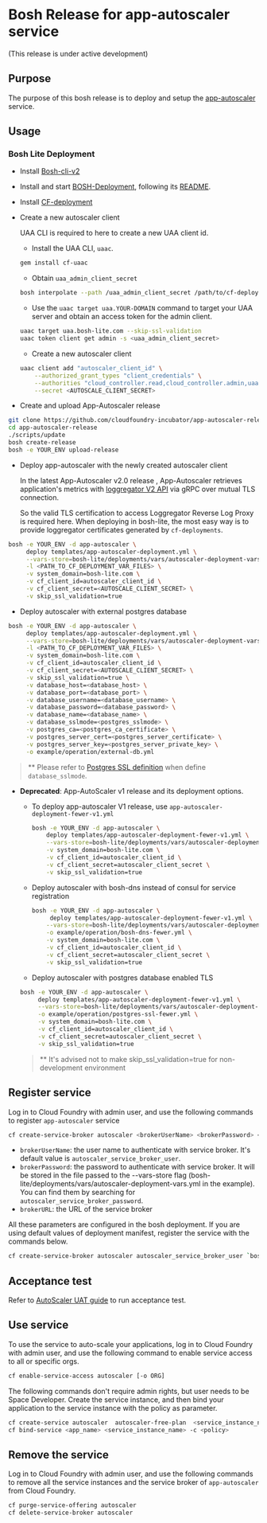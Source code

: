 # Bosh Release for app-autoscaler service

(This release is under active development)

## Purpose

The purpose of this bosh release is to deploy and setup the [app-autoscaler](https://github.com/cloudfoundry-incubator/app-autoscaler) service.

## Usage

### Bosh Lite Deployment

* Install [Bosh-cli-v2](https://bosh.io/docs/cli-v2.html#install)

* Install and start [BOSH-Deployment](https://github.com/cloudfoundry/bosh-deployment), following its [README](https://github.com/cloudfoundry/bosh-deployment/blob/master/README.md).

* Install [CF-deployment](https://github.com/cloudfoundry/cf-deployment/blob/master/cf-deployment.yml)

* Create a new autoscaler client

    UAA CLI is required to here to create a new UAA client id. 

    * Install the UAA CLI, `uaac`.

    ```sh
    gem install cf-uaac
    ```

    * Obtain `uaa_admin_client_secret`

    ```sh
    bosh interpolate --path /uaa_admin_client_secret /path/to/cf-deployment/deployment-vars.yml
    ```

    * Use the `uaac target uaa.YOUR-DOMAIN` command to target your UAA server and obtain an access token for the admin client.

    ```sh
    uaac target uaa.bosh-lite.com --skip-ssl-validation
    uaac token client get admin -s <uaa_admin_client_secret>
    ```

    * Create a new autoscaler client

    ```sh
    uaac client add "autoscaler_client_id" \
        --authorized_grant_types "client_credentials" \
        --authorities "cloud_controller.read,cloud_controller.admin,uaa.resource" \
        --secret <AUTOSCALE_CLIENT_SECRET>
    ```

* Create and upload App-Autoscaler release

```sh
git clone https://github.com/cloudfoundry-incubator/app-autoscaler-release
cd app-autoscaler-release
./scripts/update
bosh create-release
bosh -e YOUR_ENV upload-release
```

* Deploy app-autoscaler with the newly created autoscaler client

    In the latest App-Autoscaler v2.0 release , App-Autoscaler retrieves application's metrics with [loggregator V2 API](https://github.com/cloudfoundry/loggregator-api/blob/master/README.md) via gRPC over mutual TLS connection. 

    So the valid TLS certification to access Loggregator Reverse Log Proxy is required here.   When deploying in bosh-lite, the most easy way is to provide loggregator certificates generated by `cf-deployments`.

```sh
bosh -e YOUR_ENV -d app-autoscaler \
     deploy templates/app-autoscaler-deployment.yml \
     --vars-store=bosh-lite/deployments/vars/autoscaler-deployment-vars.yml \
     -l <PATH_TO_CF_DEPLOYMENT_VAR_FILES> \
     -v system_domain=bosh-lite.com \
     -v cf_client_id=autoscaler_client_id \
     -v cf_client_secret=<AUTOSCALE_CLIENT_SECRET> \
     -v skip_ssl_validation=true
```

* Deploy autoscaler with external postgres database

```sh
bosh -e YOUR_ENV -d app-autoscaler \
     deploy templates/app-autoscaler-deployment.yml \
     --vars-store=bosh-lite/deployments/vars/autoscaler-deployment-vars.yml \
     -l <PATH_TO_CF_DEPLOYMENT_VAR_FILES> \
     -v system_domain=bosh-lite.com \
     -v cf_client_id=autoscaler_client_id \
     -v cf_client_secret=<AUTOSCALE_CLIENT_SECRET> \
     -v skip_ssl_validation=true \
     -v database_host=<database_host> \
     -v database_port=<database_port> \
     -v database_username=<database_username> \
     -v database_password=<database_password> \
     -v database_name=<database_name> \
     -v database_sslmode=<postgres_sslmode> \
     -v postgres_ca=<postgres_ca_certificate> \
     -v postgres_server_cert=<postgres_server_certificate> \
     -v postgres_server_key=<postgres_server_private_key> \
     -o example/operation/external-db.yml
```
>** Please refer to [Postgres SSL definition](https://www.postgresql.org/docs/current/libpq-ssl.html) when define `database_sslmode`.

* **Deprecated**:  App-AutoScaler v1 release and its deployment options. 

  * To deploy app-autoscaler V1 release, use `app-autoscaler-deployment-fewer-v1.yml`
    ```sh
    bosh -e YOUR_ENV -d app-autoscaler \
        deploy templates/app-autoscaler-deployment-fewer-v1.yml \
        --vars-store=bosh-lite/deployments/vars/autoscaler-deployment-vars.yml \
        -v system_domain=bosh-lite.com \
        -v cf_client_id=autoscaler_client_id \
        -v cf_client_secret=autoscaler_client_secret \
        -v skip_ssl_validation=true
    ```

  * Deploy autoscaler with bosh-dns instead of consul for service registration 
    
    ```sh
    bosh -e YOUR_ENV -d app-autoscaler \
         deploy templates/app-autoscaler-deployment-fewer-v1.yml \
        --vars-store=bosh-lite/deployments/vars/autoscaler-deployment-vars.yml \
        -o example/operation/bosh-dns-fewer.yml \
        -v system_domain=bosh-lite.com \
        -v cf_client_id=autoscaler_client_id \
        -v cf_client_secret=autoscaler_client_secret \
        -v skip_ssl_validation=true
    ```
   * Deploy autoscaler with postgres database enabled TLS
    
    ```sh
    bosh -e YOUR_ENV -d app-autoscaler \
         deploy templates/app-autoscaler-deployment-fewer-v1.yml \
         --vars-store=bosh-lite/deployments/vars/autoscaler-deployment-vars.yml \
         -o example/operation/postgres-ssl-fewer.yml \
         -v system_domain=bosh-lite.com \
         -v cf_client_id=autoscaler_client_id \
         -v cf_client_secret=autoscaler_client_secret \
         -v skip_ssl_validation=true
    ```
    >** It's advised not to make skip_ssl_validation=true for non-development environment

## Register service

Log in to Cloud Foundry with admin user, and use the following commands to register `app-autoscaler` service

```sh
cf create-service-broker autoscaler <brokerUserName> <brokerPassword> <brokerURL>
```

* `brokerUserName`: the user name to authenticate with service broker. It's default value is `autoscaler_service_broker_user`.
* `brokerPassword`: the password to authenticate with service broker. It will be stored in the file passed to the --vars-store flag (bosh-lite/deployments/vars/autoscaler-deployment-vars.yml in the example). You can find them by searching for `autoscaler_service_broker_password`.
* `brokerURL`: the URL of the service broker

All these parameters are configured in the bosh deployment. If you are using default values of deployment manifest, register the service with the commands below.

```sh
cf create-service-broker autoscaler autoscaler_service_broker_user `bosh int ./bosh-lite/deployments/vars/autoscaler-deployment-vars.yml --path /autoscaler_service_broker_password` https://autoscalerservicebroker.bosh-lite.com
```

## Acceptance test

Refer to [AutoScaler UAT guide](src/acceptance/README.md) to run acceptance test. 

## Use service

To use the service to auto-scale your applications, log in to Cloud Foundry with admin user, and use the following command to enable service access to all or specific orgs.

```sh
cf enable-service-access autoscaler [-o ORG]
```

The following commands don't require admin rights, but user needs to be Space Developer. Create the service instance, and then bind your application to the service instance with the policy as parameter.

```sh
cf create-service autoscaler  autoscaler-free-plan  <service_instance_name>
cf bind-service <app_name> <service_instance_name> -c <policy>
```

## Remove the service

Log in to Cloud Foundry with admin user, and use the following commands to remove all the service instances and the service broker of `app-autoscaler` from Cloud Foundry.

```sh
cf purge-service-offering autoscaler
cf delete-service-broker autoscaler
```
